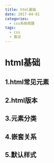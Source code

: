 ```yaml
---
title: html基础
date: 2017-04-01
categories:
  - css系统梳理
tags: 
  - css
  - 面试
---
```



# html基础
## 1.html常见元素
## 2.html版本
## 3.元素分类
## 4.嵌套关系
## 5.默认样式